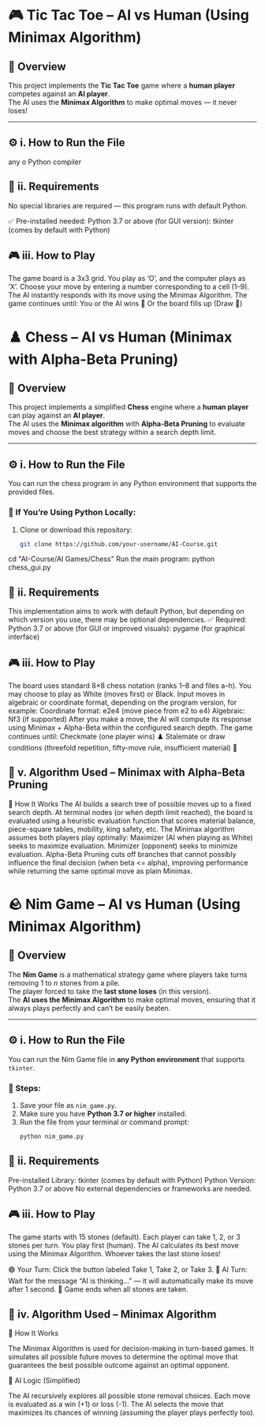 # 🎮 Tic Tac Toe – AI vs Human (Using Minimax Algorithm)

## 🧠 Overview
This project implements the **Tic Tac Toe** game where a **human player** competes against an **AI player**.  
The AI uses the **Minimax Algorithm** to make optimal moves — it never loses!

---

## ⚙️ i. How to Run the File
any o
 Python compiler 


## 🧩 ii. Requirements

No special libraries are required — this program runs with default Python.

✅ Pre-installed needed:
Python 3.7 or above
(for GUI version):
tkinter (comes by default with Python)

## 🎮 iii. How to Play

The game board is a 3x3 grid.
You play as ‘O’, and the computer plays as ‘X’.
Choose your move by entering a number corresponding to a cell (1–9).
The AI instantly responds with its move using the Minimax Algorithm.
The game continues until:
You or the AI wins 🎉
Or the board fills up (Draw 🤝)

# ♟️ Chess – AI vs Human (Minimax with Alpha-Beta Pruning)

## 🧠 Overview
This project implements a simplified **Chess** engine where a **human player** can play against an **AI player**.  
The AI uses the **Minimax algorithm** with **Alpha-Beta Pruning** to evaluate moves and choose the best strategy within a search depth limit.

---

## ⚙️ i. How to Run the File
You can run the chess program in any Python environment that supports the provided files.

### 🧩 If You’re Using Python Locally:
1. Clone or download this repository:
   ```bash
   git clone https://github.com/your-username/AI-Course.git

cd "AI-Course/AI Games/Chess"
Run the main program:
python chess_gui.py

## 🧩 ii. Requirements

This implementation aims to work with default Python, but depending on which version you use, there may be optional dependencies.
✅ Required:
Python 3.7 or above
(for GUI or improved visuals):
pygame (for graphical interface)

## 🎮 iii. How to Play
The board uses standard 8×8 chess notation (ranks 1–8 and files a–h).
You may choose to play as White (moves first) or Black.
Input moves in algebraic or coordinate format, depending on the program version, for example:
Coordinate format: e2e4 (move piece from e2 to e4)
Algebraic: Nf3 (if supported)
After you make a move, the AI will compute its response using Minimax + Alpha-Beta within the configured search depth.
The game continues until:
Checkmate (one player wins) ♟️
Stalemate or draw conditions (threefold repetition, fifty-move rule, insufficient material) 🤝

## 🧠 v. Algorithm Used – Minimax with Alpha-Beta Pruning
🔹 How It Works
The AI builds a search tree of possible moves up to a fixed search depth.
At terminal nodes (or when depth limit reached), the board is evaluated using a heuristic evaluation function that scores material balance, piece-square tables, mobility, king safety, etc.
The Minimax algorithm assumes both players play optimally:
Maximizer (AI when playing as White) seeks to maximize evaluation.
Minimizer (opponent) seeks to minimize evaluation.
Alpha-Beta Pruning cuts off branches that cannot possibly influence the final decision (when beta <= alpha), improving performance while returning the same optimal move as plain Minimax.

# 🪨 Nim Game – AI vs Human (Using Minimax Algorithm)

## 🧠 Overview
The **Nim Game** is a mathematical strategy game where players take turns removing 1 to *n* stones from a pile.  
The player forced to take the **last stone loses** (in this version).  
The **AI uses the Minimax Algorithm** to make optimal moves, ensuring that it always plays perfectly and can’t be easily beaten.

---

## ⚙️ i. How to Run the File
You can run the Nim Game file in **any Python environment** that supports `tkinter`.

### 🧩 Steps:
1. Save your file as `nim_game.py`.
2. Make sure you have **Python 3.7 or higher** installed.
3. Run the file from your terminal or command prompt:
   ```bash
   python nim_game.py
## 🧩 ii. Requirements
Pre-installed Library:
tkinter (comes by default with Python)
Python Version:
Python 3.7 or above
No external dependencies or frameworks are needed.

## 🎮 iii. How to Play
The game starts with 15 stones (default).
Each player can take 1, 2, or 3 stones per turn.
You play first (human).
The AI calculates its best move using the Minimax Algorithm.
Whoever takes the last stone loses!

🟢 Your Turn: Click the button labeled Take 1, Take 2, or Take 3.
🔴 AI Turn: Wait for the message “AI is thinking…” — it will automatically make its move after 1 second.
🎉 Game ends when all stones are taken.

## 🧠 iv. Algorithm Used – Minimax Algorithm
🔹 How It Works

The Minimax Algorithm is used for decision-making in turn-based games.
It simulates all possible future moves to determine the optimal move that guarantees the best possible outcome against an optimal opponent.

🔹 AI Logic (Simplified)

The AI recursively explores all possible stone removal choices.
Each move is evaluated as a win (+1) or loss (-1).
The AI selects the move that maximizes its chances of winning (assuming the player plays perfectly too).


